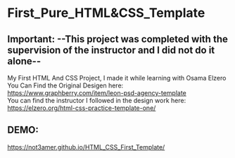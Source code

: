# First_Pure_HTML&CSS_Template
## Important:  --This project was completed with the supervision of the instructor and I did not do it alone--  
My First HTML And CSS Project, I made it while learning with Osama Elzero  
You Can Find the Original Desigen here: https://www.graphberry.com/item/leon-psd-agency-template  
You can find the instructor I followed in the design work here: https://elzero.org/html-css-practice-template-one/    
## DEMO:   
https://not3amer.github.io/HTML_CSS_First_Template/
